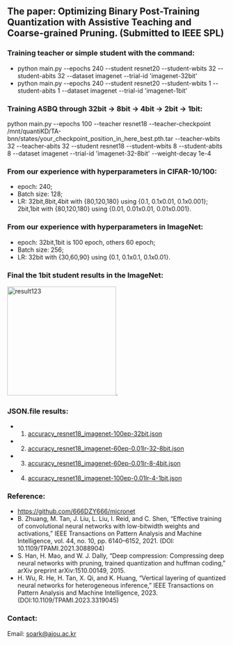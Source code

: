## The paper: Optimizing Binary Post-Training Quantization with Assistive Teaching and Coarse-grained Pruning. (Submitted to IEEE SPL)

### Training teacher or simple student with the command:
* python main.py --epochs 240 --student resnet20 --student-wbits 32 --student-abits 32 --dataset imagenet --trial-id 'imagenet-32bit'
* python main.py --epochs 240 --student resnet20 --student-wbits 1 --student-abits 1 --dataset imagenet --trial-id 'imagenet-1bit'

### Training ASBQ through 32bit -> 8bit -> 4bit -> 2bit -> 1bit:
python main.py --epochs 100 --teacher resnet18 --teacher-checkpoint /mnt/quantiKD/TA-bnn/states/your_checkpoint_position_in_here_best.pth.tar --teacher-wbits 32 --teacher-abits 32 --student resnet18 --student-wbits 8 --student-abits 8 --dataset imagenet --trial-id 'imagenet-32-8bit' --weight-decay 1e-4

### From our experience with hyperparameters in CIFAR-10/100:
* epoch: 240;
* Batch size: 128;
* LR: 32bit,8bit,4bit with {80,120,180} using {0.1, 0.1x0.01, 0.1x0.001}; 2bit,1bit with {80,120,180} using {0.01, 0.01x0.01, 0.01x0.001}.

### From our experience with hyperparameters in ImageNet:
* epoch: 32bit,1bit is 100 epoch, others 60 epoch;
* Batch size: 256;
* LR: 32bit with {30,60,90} using {0.1, 0.1x0.1, 0.1x0.01}.

### Final the 1bit student results in the ImageNet:

<img width="250" alt="result123" src="https://github.com/Luadoo/ASBQ/assets/58927660/4b8679ab-5b26-44e2-b768-700583128d39">.

### JSON.file results:
* 1) [accuracy_resnet18_imagenet-100ep-32bit.json](https://github.com/Luadoo/ASBQ/files/15478935/accuracy_resnet18_imagenet-100ep-32bit.json)
* 2) [accuracy_resnet18_imagenet-60ep-0.01lr-32-8bit.json](https://github.com/Luadoo/ASBQ/files/15478937/accuracy_resnet18_imagenet-60ep-0.01lr-32-8bit.json)
* 3) [accuracy_resnet18_imagenet-60ep-0.01lr-8-4bit.json](https://github.com/Luadoo/ASBQ/files/15478938/accuracy_resnet18_imagenet-60ep-0.01lr-8-4bit.json)
* 4) [accuracy_resnet18_imagenet-100ep-0.01lr-4-1bit.json](https://github.com/Luadoo/ASBQ/files/15478939/accuracy_resnet18_imagenet-100ep-0.01lr-4-1bit.json)


### Reference:
* https://github.com/666DZY666/micronet
* B. Zhuang, M. Tan, J. Liu, L. Liu, I. Reid, and C. Shen, “Effective training of convolutional neural networks with low-bitwidth weights and activations,” IEEE Transactions on Pattern Analysis and Machine Intelligence, vol. 44, no. 10, pp. 6140–6152, 2021.  (DOI: 10.1109/TPAMI.2021.3088904)
* S. Han, H. Mao, and W. J. Dally, “Deep compression: Compressing deep neural networks with pruning, trained quantization and huffman coding,” arXiv preprint arXiv:1510.00149, 2015.
* H. Wu, R. He, H. Tan, X. Qi, and K. Huang, “Vertical layering of quantized neural networks for heterogeneous inference,” IEEE Transactions on Pattern Analysis and Machine Intelligence, 2023. (DOI:10.1109/TPAMI.2023.3319045)

### Contact:
Email: soark@ajou.ac.kr

